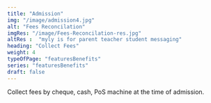 ```yaml
---
title: "Admission"
img: "/image/admission4.jpg"
alt: "Fees Reconcilation"
imgRes: "/image/Fees-Reconcilation-res.jpg" 
altRes :  "myly is for parent teacher student messaging" 
heading: "Collect Fees"  
weight: 4
typeOfPage: "featuresBenefits"
series: "featuresBenefits"
draft: false
---
```


Collect fees by cheque, cash, PoS machine at the time of admission.